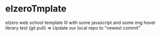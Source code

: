 # elzeroTmplate
elzero web school template III with some javascript and some img hover library
test (git pull) => Update our local repo to "newest commit"
